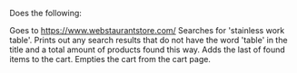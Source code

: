 Does the following:

Goes to https://www.webstaurantstore.com/
Searches for 'stainless work table'.
Prints out any search results that do not have the word 'table' in the title and a total amount of products found this way.
Adds the last of found items to the cart.
Empties the cart from the cart page.
